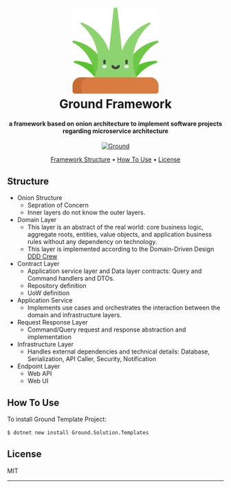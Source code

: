 <h1 align="center">
  <br>
  <a href="https://github.com/vosooghi/Ground"><img src="https://raw.githubusercontent.com/vosooghi/Ground/main/src/2.Core/Ground.Core.Domain/Icon.png" alt="Markdownify" width="200"></a>
  <br>
  Ground Framework
  <br>
</h1>

<h4 align="center">a framework based on onion architecture to implement software projects regarding microservice architecture</h4>

<p align="center">
  <a href="https://www.nuget.org/packages/Ground.Solution.Templates">
    <img src="https://img.shields.io/static/v1?label=nuget&message=v2.0.0&color=green&link=https://www.nuget.org/packages/Ground.Solution.Templates" alt="Ground">
  </a>
</p>

<p align="center">
  <a href="#Structure">Framework Structure</a> •
  <a href="#how-to-use">How To Use</a> •
  <a href="#license">License</a>
</p>

## Structure

* Onion Structure
  - Sepration of Concern
  - Inner layers do not know the outer layers. 
* Domain Layer
  - This layer is an abstract of the real world: core business logic, aggregate roots, entities, value objects, and application business rules without any dependency on technology.
  - This layer is implemented according to the Domain-Driven Design <a href="https://github.com/ddd-crew/ddd-starter-modelling-process">DDD Crew</a>
* Contract Layer
  - Application service layer and Data layer contracts: Query and Command handlers and DTOs.
  - Repository definition
  - UoW definition
* Application Service
  - Implements use cases and orchestrates the interaction between the domain and infrastructure layers.
* Request Response Layer
  - Command/Query request and response abstraction and implementation
* Infrastructure Layer
  - Handles external dependencies and technical details: Database, Serialization, API Caller, Security, Notification
* Endpoint Layer
  - Web API
  - Web UI

## How To Use

To install Ground Template Project:
```bash
$ dotnet new install Ground.Solution.Templates
```
## License

MIT

---
